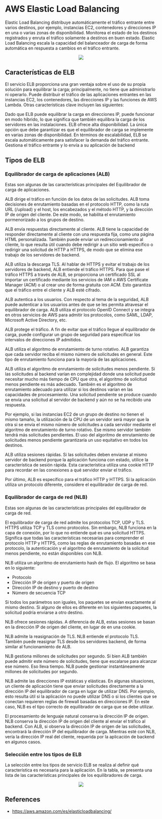 # AWS Elastic Load Balancing

Elastic Load Balancing distribuye automáticamente el tráfico entrante entre varios destinos, por ejemplo, instancias EC2, contenedores y direcciones IP en una o varias zonas de disponibilidad. Monitorea el estado de los destinos registrados y enruta el tráfico solamente a destinos en buen estado. Elastic Load Balancing escala la capacidad del balanceador de carga de forma automática en respuesta a cambios en el tráfico entrante.

<p align="center">
  <img src="https://github.com/dimasx010/knowledge/assets/105082657/aff38836-897f-4c8e-83ef-638564c95fc3">
</p>

## Características de ELB

El servicio ELB proporciona una gran ventaja sobre el uso de su propia solución para equilibrar la carga; principalmente, no tiene que administrarlo ni operarlo. Puede distribuir el tráfico de las aplicaciones entrantes en las instancias EC2, los contenedores, las direcciones IP y las funciones de AWS Lambda. Otras características clave incluyen las siguientes:

Dado que ELB puede equilibrar la carga en direcciones IP, puede funcionar en modo híbrido, lo que significa que también equilibra la carga de los servidores en las instalaciones.
ELB ofrece alta disponibilidad. La única opción que debe garantizar es que el equilibrador de carga se implemente en varias zonas de disponibilidad.
En términos de escalabilidad, ELB se escala automáticamente para satisfacer la demanda del tráfico entrante. Gestiona el tráfico entrante y lo envía a su aplicación de backend

## Tipos de ELB

### Equilibrador de carga de aplicaciones (ALB)

Estas son algunas de las características principales del Equilibrador de carga de aplicaciones.

ALB dirige el tráfico en función de los datos de las solicitudes. ALB toma decisiones de enrutamiento basadas en el protocolo HTTP, como la ruta URL (/upload) y el host, los encabezados y el método HTTP, y la dirección IP de origen del cliente. De este modo, se habilita el enrutamiento pormenorizado a los grupos de destino.

ALB envía respuestas directamente al cliente. ALB tiene la capacidad de responder directamente al cliente con una respuesta fija, como una página HTML personalizada. También puede enviar un redireccionamiento al cliente, lo que resulta útil cuando debe redirigir a un sitio web específico o redirigir una solicitud de HTTP a HTTPS, de modo que se elimina ese trabajo de los servidores de backend.

ALB utiliza la descarga TLS. Al hablar de HTTPS y evitar el trabajo de los servidores de backend, ALB entiende el tráfico HTTPS. Para que pase el tráfico HTTPS a través de ALB, se proporciona un certificado SSL al importar un certificado mediante los servicios de IAM o AWS Certificate Manager (ACM) o al crear uno de forma gratuita con ACM. Esto garantiza que el tráfico entre el cliente y ALB esté cifrado.

ALB autentica a los usuarios. Con respecto al tema de la seguridad, ALB puede autenticar a los usuarios antes de que se les permita atravesar el equilibrador de carga. ALB utiliza el protocolo OpenID Connect y se integra en otros servicios de AWS para admitir los protocolos, como SAML, LDAP, Microsoft Active Directory, etc.

ALB protege el tráfico. A fin de evitar que el tráfico llegue al equilibrador de carga, puede configurar un grupo de seguridad para especificar los intervalos de direcciones IP admitidos.

ALB utiliza el algoritmo de enrutamiento de turno rotativo. ALB garantiza que cada servidor reciba el mismo número de solicitudes en general. Este tipo de enrutamiento funciona para la mayoría de las aplicaciones.

ALB utiliza el algoritmo de enrutamiento de solicitudes menos pendiente. Si las solicitudes al backend varían en complejidad donde una solicitud puede necesitar mucho más tiempo de CPU que otra, el algoritmo de solicitud menos pendiente es más adecuado. También es el algoritmo de enrutamiento adecuado para utilizar si los destinos varían en las capacidades de procesamiento. Una solicitud pendiente se produce cuando se envía una solicitud al servidor de backend y aún no se ha recibido una respuesta.

Por ejemplo, si las instancias EC2 de un grupo de destino no tienen el mismo tamaño, la utilización de la CPU de un servidor será mayor que la otra si se envía el mismo número de solicitudes a cada servidor mediante el algoritmo de enrutamiento de turno rotativo. Ese mismo servidor también tendrá más solicitudes pendientes. El uso del algoritmo de enrutamiento de solicitudes menos pendiente garantizaría un uso equitativo en todos los destinos.

ALB utiliza sesiones rápidas. Si las solicitudes deben enviarse al mismo servidor de backend porque la aplicación funciona con estado, utilice la característica de sesión rápida. Esta característica utiliza una cookie HTTP para recordar en las conexiones a qué servidor enviar el tráfico.

Por último, ALB es específico para el tráfico HTTP y HTTPS. Si la aplicación utiliza un protocolo diferente, considere el equilibrador de carga de red.

### Equilibrador de carga de red (NLB)

Estas son algunas de las características principales del equilibrador de carga de red.

El equilibrador de carga de red admite los protocolos TCP, UDP y TLS. HTTPS utiliza TCP y TLS como protocolos. Sin embargo, NLB funciona en la capa de conexión, por lo que no entiende qué es una solicitud HTTPS. Significa que todas las características necesarias para comprender el protocolo HTTP y HTTPS, como las reglas de enrutamiento basadas en ese protocolo, la autenticación y el algoritmo de enrutamiento de la solicitud menos pendiente, no están disponibles con NLB.

NLB utiliza un algoritmo de enrutamiento hash de flujo. El algoritmo se basa en lo siguiente:

- Protocolo
- Dirección IP de origen y puerto de origen
- Dirección IP de destino y puerto de destino
- Número de secuencia TCP

Si todos los parámetros son iguales, los paquetes se envían exactamente al mismo destino. Si alguno de ellos es diferente en los siguientes paquetes, la solicitud podría enviarse a otro destino.

NLB ofrece sesiones rápidas. A diferencia de ALB, estas sesiones se basan en la dirección IP de origen del cliente, en lugar de en una cookie.

NLB admite la reasignación de TLS. NLB entiende el protocolo TLS. También puede reasignar TLS desde los servidores backend, de forma similar al funcionamiento de ALB.

NLB gestiona millones de solicitudes por segundo. Si bien ALB también puede admitir este número de solicitudes, tiene que escalarse para alcanzar ese número. Eso lleva tiempo. NLB puede gestionar instantáneamente millones de solicitudes por segundo.

NLB admite las direcciones IP estáticas y elásticas. En algunas situaciones, un cliente de aplicación tiene que enviar solicitudes directamente a la dirección IP del equilibrador de carga en lugar de utilizar DNS. Por ejemplo, esto resulta útil si la aplicación no puede utilizar DNS o si los clientes que se conectan requieren reglas de firewall basadas en direcciones IP. En este caso, NLB es el tipo correcto de equilibrador de carga que se debe utilizar.

El procesamiento de lenguaje natural conserva la dirección IP de origen. NLB conserva la dirección IP de origen del cliente al enviar el tráfico al backend. Con ALB, si observa la dirección IP de origen de las solicitudes, encontrará la dirección IP del equilibrador de carga. Mientras esté con NLB, vería la dirección IP real del cliente, requerida por la aplicación de backend en algunos casos.

### Selección entre los tipos de ELB

La selección entre los tipos de servicio ELB se realiza al definir qué característica es necesaria para la aplicación. En la tabla, se presenta una lista de las características principales de los equilibradores de carga.

<p align="center">
  <img src="https://github.com/dimasx010/knowledge/assets/105082657/93f53569-20c8-4716-89c8-aa4b9618671f">
</p>

## References
- https://aws.amazon.com/es/elasticloadbalancing/
